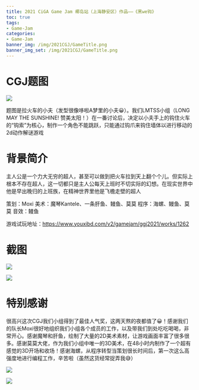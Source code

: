 ```yaml
---
title: 2021 CiGA Game Jam 椰岛站（上海静安区）作品——《黑we钩》
toc: true
tags:
- Game-Jam
categories:
- Game-Jam
banner_img: /img/2021CGJ/GameTitle.png
banner_img_set: /img/2021CGJ/GameTitle.png
---
```


# CGJ题图



![](/img/2021CGJ/CGJTitle.jpg)

题图是拉火车的小夫（发型很像哆啦A梦里的小夫😀）。我们LMTSS小组（LONG MAY THE SUNSHINE! 赞美太阳！）在一番讨论后，决定以小夫手上的钩住火车的“钩索”为核心，制作一个角色不能跳跃，只能通过钩爪来钩住墙体以进行移动的2d动作解谜游戏

# 背景简介

主人公是一个力大无穷的超人，甚至可以做到把火车拉到天上翻个个儿。但实际上根本不存在超人，这一切都只是主人公每天上班时不切实际的幻想。在现实世界中他是早出晚归的上班族，在精神世界里他是飞檐走壁的超人

策划：Moxi
美术：魔琴Kantele、一条肝鱼、鳗鱼、莫莫
程序：海螺、鳗鱼、莫莫
音效：鳗鱼

游戏试玩地址：https://www.youxibd.com/v2/gamejam/ggj2021/works/1262

# 截图

![](/img/2021CGJ/Screenshot_1.png)

![](/img/2021CGJ/Screenshot_2.png)

# 特别感谢

很高兴这次CGJ我们小组得到了最佳人气奖，这两天熬的夜都值了😀！感谢我们的队长Moxi很好地组织我们小组各个成员的工作，以及带我们到处吃吃喝喝，非常开心。感谢魔琴和肝鱼，绘制了大量的2D美术素材，让游戏画面丰富了很多很多。感谢莫莫大佬，作为我们小组中唯一的3D美术，在48小时内制作了一个超有感觉的3D开场和收场！感谢海螺，从程序转型当策划很长时间后，第一次这么高强度地进行编程工作，辛苦啦（虽然这货经常捉弄我😅）

![](/img/2021CGJ/Pic_1.jpg)

![](/img/2021CGJ/Pic_2.jpg)

